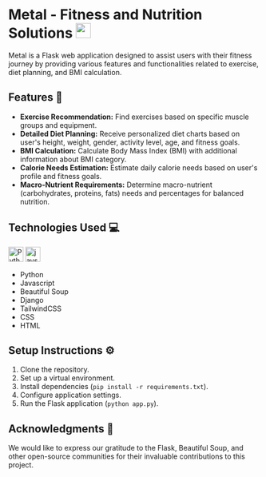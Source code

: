 # Metal - Fitness and Nutrition Solutions <img src="https://metal-static.onrender.com/apple-touch-icon.png" height="30px">

Metal is a Flask web application designed to assist users with their fitness journey by providing various features and functionalities related to exercise, diet planning, and BMI calculation.


## Features 🚀

- **Exercise Recommendation:** Find exercises based on specific muscle groups and equipment.
- **Detailed Diet Planning:** Receive personalized diet charts based on user's height, weight, gender, activity level, age, and fitness goals.
- **BMI Calculation:** Calculate Body Mass Index (BMI) with additional information about BMI category.
- **Calorie Needs Estimation:** Estimate daily calorie needs based on user's profile and fitness goals.
- **Macro-Nutrient Requirements:** Determine macro-nutrient (carbohydrates, proteins, fats) needs and percentages for balanced nutrition.

## Technologies Used 💻

<img src="https://upload.wikimedia.org/wikipedia/commons/c/c3/Python-logo-notext.svg" alt="Python Logo" height="30px"> <img src="https://www.svgrepo.com/show/303206/javascript-logo.svg" alt="javscript" height="30px">

- Python
- Javascript
- Beautiful Soup
- Django
- TailwindCSS
- CSS
- HTML

## Setup Instructions ⚙️

1. Clone the repository.
2. Set up a virtual environment.
3. Install dependencies (`pip install -r requirements.txt`).
4. Configure application settings.
5. Run the Flask application (`python app.py`).


## Acknowledgments 🙏

We would like to express our gratitude to the Flask, Beautiful Soup, and other open-source communities for their invaluable contributions to this project.

